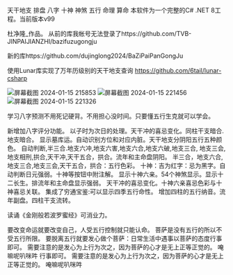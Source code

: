 
天干地支 排盘 八字 十神 神煞 五行 命理 算命 本软件为一个完整的C# .NET 8工程。当前版本v99

杜净隆_作品。 从前的库我帐号无法登录了https://github.com/TVB-JINPAIJIANZHI/bazifuzugongju 

新的库https://github.com/dujinglong2024/BaZiPaiPanGongJu

使用Lunar库实现了万年历级别的天干地支查询  https://github.com/6tail/lunar-csharp



![屏幕截图 2024-01-15 215853](https://github.com/dujinglong2024/BaZiPaiPanGongJu/assets/156676561/90aaa614-cc91-4285-ac6b-58d39ac2f8e0)
![屏幕截图 2024-01-15 221456](https://github.com/dujinglong2024/BaZiPaiPanGongJu/assets/156676561/ec817735-86ab-48c1-aeee-cb40958f5cf1)
![屏幕截图 2024-01-15 221326](https://github.com/dujinglong2024/BaZiPaiPanGongJu/assets/156676561/0bb984ba-9243-42e6-b698-2cd63fcf0833)




学习八字预测不用死记硬背。不用担心没时间。只要懂五行生克就可以学会。

新增加八字评分功能。 以子时为次日的处理。天干冲的喜忌变化。同柱干支暗合.地支暗合。 显示墓库运。自动识别方位和对应内脏。天干地支分阴阳五行五种颜色。 自动判断,半三合.地支六冲,地支六害,地支六合,地支六破,地支三合, 地支三会,地支相刑,拱合,天干冲,天干五合，拱合。流年和主命盘阴阳。 半三合，地支六合,地支三合,地支三会,天干五合，拱合：五行色彩。 十神：吉为红字：忌为黑字。自动判断日元强弱。十神等按钮中附注解。 显示十神六亲。54个神煞显示。显示十二长生。排流年和主命盘显示强弱。 天干冲的喜忌变化。十神六亲喜忌色彩与十神喜忌关联。 集成了穷通宝鉴:可以显示四季五行命性。 增加四柱的五行纳音。流年副盘。四柱干支流转。

读诵《金刚般若波罗蜜经》可消业力。

要改变命运就要改变自己，人受五行控制就只能认命。 菩萨是没有五行的所以不受五行所限。 要脱离五行就要发心做个菩萨：日常生活中遇事以菩萨的态度行事即可。 需要注意的是发心为上行为次之，因为菩萨的心才是无上正等正觉的。 唵嘛呢叭咪吽 行事即可。 需要注意的是发心为上行为次之，因为菩萨的心才是无上正等正觉的。 唵嘛呢叭咪吽

